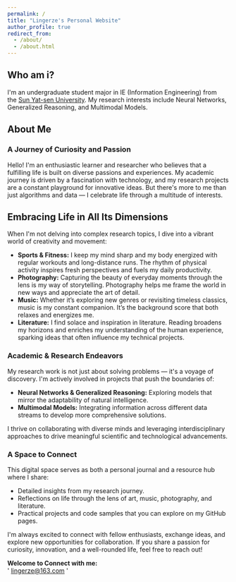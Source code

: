 ```yaml
---
permalink: /
title: "Lingerze's Personal Website"
author_profile: true
redirect_from: 
  - /about/
  - /about.html
---
```



Who am i?
------
I'm an undergraduate student major in IE (Information Engineering) from the [Sun Yat-sen University](https://www.sysu.edu.cn/). My research interests include Neural Networks, Generalized Reasoning, and Multimodal Models.

## About Me


### A Journey of Curiosity and Passion

Hello! I'm an enthusiastic learner and researcher who believes that a fulfilling life is built on diverse passions and experiences. My academic journey is driven by a fascination with technology, and my research projects are a constant playground for innovative ideas. But there's more to me than just algorithms and data — I celebrate life through a multitude of interests.

## Embracing Life in All Its Dimensions

When I'm not delving into complex research topics, I dive into a vibrant world of creativity and movement:

- **Sports & Fitness:** I keep my mind sharp and my body energized with regular workouts and long-distance runs. The rhythm of physical activity inspires fresh perspectives and fuels my daily productivity.
- **Photography:** Capturing the beauty of everyday moments through the lens is my way of storytelling. Photography helps me frame the world in new ways and appreciate the art of detail.
- **Music:** Whether it’s exploring new genres or revisiting timeless classics, music is my constant companion. It’s the background score that both relaxes and energizes me.
- **Literature:** I find solace and inspiration in literature. Reading broadens my horizons and enriches my understanding of the human experience, sparking ideas that often influence my technical projects.

### Academic & Research Endeavors

My research work is not just about solving problems — it's a voyage of discovery. I'm actively involved in projects that push the boundaries of:

- **Neural Networks & Generalized Reasoning:** Exploring models that mirror the adaptability of natural intelligence.
- **Multimodal Models:** Integrating information across different data streams to develop more comprehensive solutions.

I thrive on collaborating with diverse minds and leveraging interdisciplinary approaches to drive meaningful scientific and technological advancements.

### A Space to Connect

This digital space serves as both a personal journal and a resource hub where I share:
- Detailed insights from my research journey.
- Reflections on life through the lens of art, music, photography, and literature.
- Practical projects and code samples that you can explore on my GitHub pages.

I'm always excited to connect with fellow enthusiasts, exchange ideas, and explore new opportunities for collaboration. If you share a passion for curiosity, innovation, and a well-rounded life, feel free to reach out!

**Welcome to Connect with me:**  
' lingerze@163.com '

